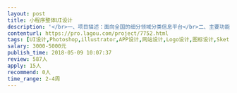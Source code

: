 ```yaml
---                
layout: post       
title: 小程序整体UI设计           
description: '</br>一、项目描述：面向全国的细分领域分类信息平台</br>二、主要功能点：发布信息、商家入驻、个人中心</br>三、可参考产品：58同城、吴川微同城、昭阳生活圈、临海同城圈[都是小程序]</br>四、人员需求：页面大概40-50个左右，因为需求还需要整理，时间上也比较赶，所以需要产品经理辅助整理原型图、UI设计师2-3个的团队。</br>参考的案例比较多，但是我们的需求肯定是要有自己的风格。</br>'     
contenturl: https://pro.lagou.com/project/7752.html      
tags: [UI设计,Photoshop,illustrator,APP设计,网站设计,Logo设计,图标设计,Sketch]            
salary: 3000-5000元          
publish_time: 2018-05-09 10:07:37         
review: 587人                   
apply: 15人                   
recommend: 0人                   
time_range: 2-4周              
---                 
```

